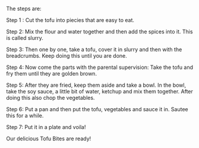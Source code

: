 The steps are:

Step 1 :
Cut the tofu into piecies that are easy to eat.

Step 2:
Mix the flour and water together and then add the spices into it.
This is called slurry.

Step 3:
Then one by one, take a tofu, cover it in slurry and then with the breadcrumbs.
Keep doing this until you are done.

Step 4:
Now come the parts with the parental supervision:
Take the tofu and fry them until they are golden brown.

Step 5:
After they are fried, keep them aside and take a bowl.
In the bowl, take the soy sauce, a little bit of water, ketchup and mix them together.
After doing this also chop the vegetables.

Step 6:
Put a pan and then put the tofu, vegetables and sauce it in. Sautee this for a while.

Step 7:
Put it in a plate and voila! 

Our delicious Tofu Bites are ready!




